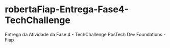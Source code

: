 # robertaFiap-Entrega-Fase4-TechChallenge
Entrega da Atividade da Fase 4 - TechChallenge PosTech Dev Foundations - Fiap
